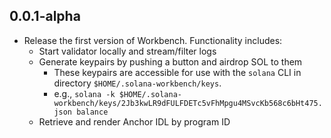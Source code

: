 ## 0.0.1-alpha

- Release the first version of Workbench. Functionality includes:
    - Start validator locally and stream/filter logs
    - Generate keypairs by pushing a button and airdrop SOL to them
        - These keypairs are accessible for use with the `solana` CLI in directory `$HOME/.solana-workbench/keys`.
        - e.g., `solana -k $HOME/.solana-workbench/keys/2Jb3kwLR9dFULFDETc5vFhMpgu4MSvcKb568c6bHt475.json balance`
    - Retrieve and render Anchor IDL by program ID 
